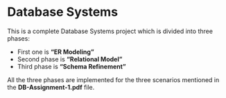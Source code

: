 # Database Systems
This is a complete Database Systems project which is divided into three phases: 
- First one is **“ER Modeling”** 
- Second phase is **“Relational Model”** 
- Third phase is **“Schema Refinement”**

All the three phases are implemented for the three scenarios mentioned in the **DB-Assignment-1.pdf** file.
